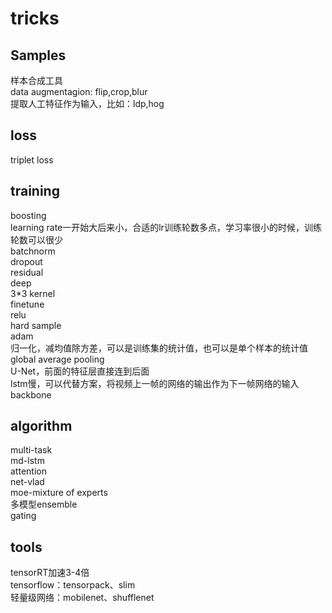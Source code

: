 # tricks
## Samples
样本合成工具<br>
data augmentagion: flip,crop,blur<br>
提取人工特征作为输入，比如：ldp,hog<br>

## loss
triplet loss<br>

## training
boosting<br>
learning rate一开始大后来小，合适的lr训练轮数多点，学习率很小的时候，训练轮数可以很少<br>
batchnorm<br>
dropout<br>
residual<br>
deep<br>
3*3 kernel<br>
finetune<br>
relu<br>
hard sample<br>
adam<br>
归一化，减均值除方差，可以是训练集的统计值，也可以是单个样本的统计值<br>
global average pooling<br>
U-Net，前面的特征层直接连到后面<br>
lstm慢，可以代替方案，将视频上一帧的网络的输出作为下一帧网络的输入<br>
backbone<br>

## algorithm
multi-task<br>
md-lstm<br>
attention<br>
net-vlad<br>
moe-mixture of experts<br>
多模型ensemble<br>
gating<br>

## tools
tensorRT加速3-4倍<br>
tensorflow：tensorpack、slim<br>
轻量级网络：mobilenet、shufflenet<br>
